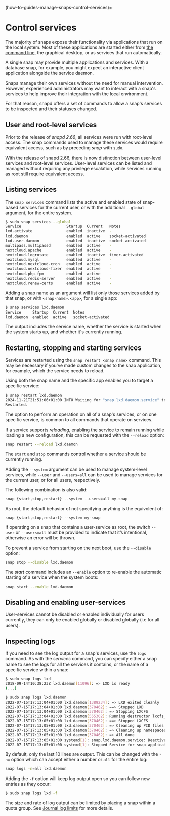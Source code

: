 (how-to-guides-manage-snaps-control-services)=
# Control services

The majority of snaps expose their functionality via applications that run on the local system. Most of these applications are started either from [the command line](/how-to-guides/work-with-snaps/apps-and-aliases), the graphical desktop, or as services that run automatically.

A single snap may provide multiple applications and services. With a database snap, for example, you might expect an interactive client application alongside the service daemon. 

Snaps manage their own services without the need for manual intervention. However, experienced administrators may want to interact with a snap's services to help improve their integration with the local environment.

For that reason, snapd offers a set of commands to allow a snap's services to be inspected and their statuses changed.

## User and root-level services

Prior to the release of _snapd 2.66_, all services were run with root-level access. The snap commands used to manage these services would require equivalent access, such as by preceding *snap* with `sudo`.

With the release of snapd 2.66, there is now distinction between user-level services and root-level services. User-level services can be listed and managed without requiring any privilege escalation, while services running as root still require equivalent access.

## Listing services

The `snap services` command lists the active and enabled state of snap-based services for the current user, or with the additional `--global` argument, for the entire system.


```bash
$ sudo snap services --global  
Service                    Startup  Current   Notes
lxd.activate               enabled  inactive  -
lxd.daemon                 enabled  active    socket-activated
lxd.user-daemon            enabled  inactive  socket-activated
multipass.multipassd       enabled  active    -
nextcloud.apache           enabled  active    -
nextcloud.logrotate        enabled  inactive  timer-activated
nextcloud.mysql            enabled  active    -
nextcloud.nextcloud-cron   enabled  active    -
nextcloud.nextcloud-fixer  enabled  active    -
nextcloud.php-fpm          enabled  active    -
nextcloud.redis-server     enabled  active    -
nextcloud.renew-certs      enabled  active    -
```

Adding a snap name as an argument will list only those services added by that snap, or with `<snap-name>.<app>`, for a single app:

```bash
$ snap services lxd.daemon    
Service     Startup  Current  Notes
lxd.daemon  enabled  active   socket-activated
```

The output includes the service name, whether the service is started when the system starts up, and whether it's currently running.

## Restarting, stopping and starting services

Services are restarted using the `snap restart <snap name>` command. This may be necessary if you've made custom changes to the snap application, for example, which the service needs to reload.

Using both the snap name and the specific app enables you to target a specific service:

```bash
$ snap restart lxd.daemon
2024-11-21T21:51:06+01:00 INFO Waiting for "snap.lxd.daemon.service" to stop.
Restarted.
```

The option to perform an operation on all of a snap's services, or on one specific service, is common to all commands that operate on services.

If a service supports _reloading_, enabling the service to remain running while loading a new configuration, this can be requested with the `--reload` option:

```bash
snap restart --reload lxd.daemon
```

The `start` and `stop` commands control whether a service should be currently running.

Adding the  `--system` argument can be used to manage system-level services, while `--user` and `--users=all` can be used to manage services for the current user, or for all users, respectively.

The following combination is also valid:

`snap {start,stop,restart} --system --users=all my-snap`

As root, the default behavior of not specifying anything is the equivolent of:

`snap {start,stop,restart} --system my-snap`

If operating on a snap that contains a user-service as root, the switch `--user` or `--users=all` must be provided to indicate that it’s intentional, otherwise an error will be thrown.

To prevent a service from starting on the next boot, use the `--disable` option:

```bash
snap stop --disable lxd.daemon
```

The *start* command includes an `--enable` option to re-enable the automatic starting of a service  when the system boots:

```bash
snap start --enable lxd.daemon
```

## Disabling and enabling user-services

User-services cannot be disabled or enabled individually for users currently, they can only be enabled globally or disabled globally (i.e for all users).

<h2 id='heading--logs'>Inspecting logs</h2>

If you need to see the log output for a snap's services, use the `logs`
command. As with the _services_ command, you can specify either a snap name to
see the logs for all the services it contains, or the name of a specific
service within a snap:

```bash
$ sudo snap logs lxd
2018-09-14T10:38:23Z lxd.daemon[11096]: => LXD is ready
(...)

$ sudo snap logs lxd.daemon
2022-07-15T17:13:04+01:00 lxd.daemon[1389234]: => LXD exited cleanly
2022-07-15T17:13:04+01:00 lxd.daemon[370462]: ==> Stopped LXD
2022-07-15T17:13:04+01:00 lxd.daemon[370462]: => Stopping LXCFS
2022-07-15T17:13:04+01:00 lxd.daemon[555302]: Running destructor lxcfs_exit
2022-07-15T17:13:05+01:00 lxd.daemon[370462]: ==> Stopped LXCFS
2022-07-15T17:13:05+01:00 lxd.daemon[370462]: => Cleaning up PID files
2022-07-15T17:13:05+01:00 lxd.daemon[370462]: => Cleaning up namespaces
2022-07-15T17:13:05+01:00 lxd.daemon[370462]: => All done
2022-07-15T17:13:05+01:00 systemd[1]: snap.lxd.daemon.service: Deactivated successfully.
2022-07-15T17:13:05+01:00 systemd[1]: Stopped Service for snap application lxd.daemon.
```

By default, only the last 10 lines are output. This can be changed with the `-n=` option which can accept either a number or `all` for the entire log:

```bash
snap logs -n=all lxd.daemon
```

Adding the `-f` option will keep log output open so you can follow new entries as they occur:

```bash
$ sudo snap logs lxd -f
```

The size and rate of log output can be limited by placing a snap within a quota group. See [Journal log limits](/t/quota-groups/25553#heading--journal) for more details.

